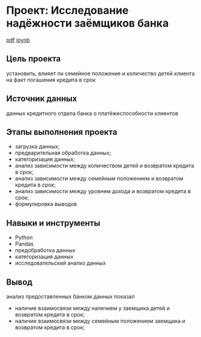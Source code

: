 # Проект: Исследование надёжности заёмщиков банка
[pdf](https://github.com/VeraNovich/Yandex.Praktikum_DA_projects/blob/main/02_Исследование%20надежности%20заемщиков/02_project.pdf) [ipynb](https://github.com/VeraNovich/Yandex.Praktikum_DA_projects/blob/main/02_Исследование%20надежности%20заемщиков/02_project.ipynb)

## Цель проекта
установить, влияет ли семейное положение и количество детей клиента на факт погашения кредита в срок

## Источник данных
данных кредитного отдела банка о платёжеспособности клиентов

## Этапы выполнения проекта
* загрузка данных; 
* предварительная обработка данных; 
* категоризация данных; 
* анализ зависимости между количеством детей и возвратом кредита в срок; 
* анализ зависимости между семейным положением и возвратом кредита в срок;
* анализ зависимости между уровнем дохода и возвратом кредита в срок;
* формулировка выводов

## Навыки и инструменты
* Python
* Pandas
* предобработка данных
* категоризация данных
* исследовательский анализ данных

## Вывод
анализ предоставленных банком данных показал
* наличие взаимосвязи между наличием у заемщика детей и возвратом кредита в срок;
* наличие взаимосвязи между семейным положением заемщика  и возвратом кредита в срок;
